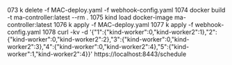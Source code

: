 073  k delete -f MAC-deploy.yaml -f webhook-config.yaml 
 1074  docker build -t ma-controller:latest --rm .
 1075  kind load docker-image ma-controller:latest
 1076  k apply -f MAC-deploy.yaml 
 1077  k apply -f webhook-config.yaml 
 1078  curl -kv -d '{"1":{"kind-worker":0,"kind-worker2":1},"2":{"kind-worker":0,"kind-worker2":2},"3":{"kind-worker":0,"kind-worker2":3},"4":{"kind-worker":0,"kind-worker2":4},"5":{"kind-worker":1,"kind-worker2":4}}' https://localhost:8443/schedule
